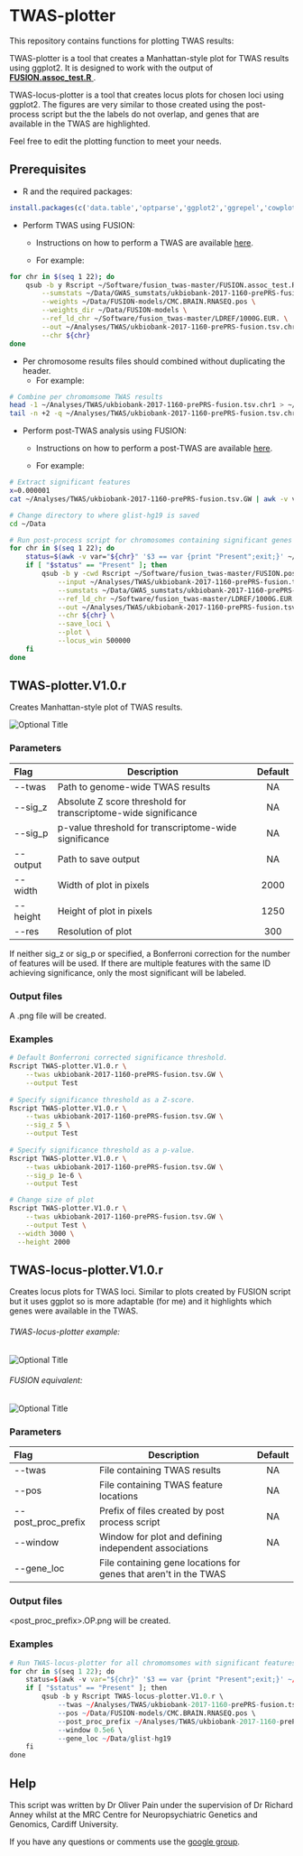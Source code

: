 # TWAS-plotter

This repository contains functions for plotting TWAS results:

TWAS-plotter is a tool that creates a Manhattan-style plot for TWAS results using ggplot2. It is designed to work with the output of [**FUSION.assoc_test.R** ](https://github.com/gusevlab/fusion_twas/blob/master/FUSION.assoc_test.R).

TWAS-locus-plotter is a tool that creates locus plots for chosen loci using ggplot2. The figures are very similar to those created using the post-process script but the the labels do not overlap, and genes that are available in the TWAS are highlighted. 

 Feel free to edit the plotting function to meet your needs.



## Prerequisites

* R and the required packages:

```R
install.packages(c('data.table','optparse','ggplot2','ggrepel','cowplot'))
```

* Perform TWAS using FUSION:

  - Instructions on how to perform a TWAS are available [here](http://gusevlab.org/projects/fusion/).

  - For example:

```sh
for chr in $(seq 1 22); do
    qsub -b y Rscript ~/Software/fusion_twas-master/FUSION.assoc_test.R \
        --sumstats ~/Data/GWAS_sumstats/ukbiobank-2017-1160-prePRS-fusion.tsv \
        --weights ~/Data/FUSION-models/CMC.BRAIN.RNASEQ.pos \
        --weights_dir ~/Data/FUSION-models \
        --ref_ld_chr ~/Software/fusion_twas-master/LDREF/1000G.EUR. \
        --out ~/Analyses/TWAS/ukbiobank-2017-1160-prePRS-fusion.tsv.chr${chr} \
        --chr ${chr}
done
```

  - Per chromosome results files should combined without duplicating the header.
      - For example:

```sh
# Combine per chromomsome TWAS results
head -1 ~/Analyses/TWAS/ukbiobank-2017-1160-prePRS-fusion.tsv.chr1 > ~/Analyses/TWAS/ukbiobank-2017-1160-prePRS-fusion.tsv.GW
tail -n +2 -q ~/Analyses/TWAS/ukbiobank-2017-1160-prePRS-fusion.tsv.chr* >> ~/Analyses/TWAS/ukbiobank-2017-1160-prePRS-fusion.tsv.GW
```

* Perform post-TWAS analysis using FUSION:

  * Instructions on how to perform a post-TWAS are available [here](http://gusevlab.org/projects/fusion/).

  * For example:

```sh
# Extract significant features
x=0.000001
cat ~/Analyses/TWAS/ukbiobank-2017-1160-prePRS-fusion.tsv.GW | awk -v var="${x}" 'NR == 1 || $19 < var' > ~/Analyses/TWAS/ukbiobank-2017-1160-prePRS-fusion.tsv.GW.Sig

# Change directory to where glist-hg19 is saved
cd ~/Data

# Run post-process script for chromosomes containing significant genes 
for chr in $(seq 1 22); do
    status=$(awk -v var="${chr}" '$3 == var {print "Present";exit;}' ~/Analyses/TWAS/ukbiobank-2017-1160-prePRS-fusion.tsv.GW.Sig)
    if [ "$status" == "Present" ]; then
        qsub -b y -cwd Rscript ~/Software/fusion_twas-master/FUSION.post_process.R \
            --input ~/Analyses/TWAS/ukbiobank-2017-1160-prePRS-fusion.tsv.GW.Sig \
            --sumstats ~/Data/GWAS_sumstats/ukbiobank-2017-1160-prePRS-fusion.tsv \
            --ref_ld_chr ~/Software/fusion_twas-master/LDREF/1000G.EUR. \
            --out ~/Analyses/TWAS/ukbiobank-2017-1160-prePRS-fusion.tsv.GW.Sig.PostProc.${chr} \
            --chr ${chr} \
            --save_loci \
            --plot \
            --locus_win 500000
    fi
done
```



## TWAS-plotter.V1.0.r

Creates Manhattan-style plot of TWAS results.

![](TWAS-plotter-example.png?raw=true "Optional Title")


### Parameters

| Flag     | Description                                                  | Default |
| :------- | ------------------------------------------------------------ | :-----: |
| --twas   | Path to genome-wide TWAS results                             |   NA    |
| --sig_z  | Absolute Z score threshold for transcriptome-wide significance |   NA    |
| --sig_p  | p-value threshold for transcriptome-wide significance        |   NA    |
| --output | Path to save output                                          |   NA    |
| --width | Width of plot in pixels                                        |   2000    |
| --height | Height of plot in pixels                                          |   1250    |
| --res | Resolution of plot                                         |   300    |

If neither sig_z or sig_p or specified, a Bonferroni correction for the number of features will be used. If there are multiple features with the same ID achieving significance, only the most significant will be labeled. 

### Output files

A .png file will be created.

### Examples

```sh
# Default Bonferroni corrected significance threshold.
Rscript TWAS-plotter.V1.0.r \
	--twas ukbiobank-2017-1160-prePRS-fusion.tsv.GW \
	--output Test
	
# Specify significance threshold as a Z-score.
Rscript TWAS-plotter.V1.0.r \
	--twas ukbiobank-2017-1160-prePRS-fusion.tsv.GW \
	--sig_z 5 \
	--output Test
	
# Specify significance threshold as a p-value.
Rscript TWAS-plotter.V1.0.r \
	--twas ukbiobank-2017-1160-prePRS-fusion.tsv.GW \
	--sig_p 1e-6 \
	--output Test

# Change size of plot
Rscript TWAS-plotter.V1.0.r \
	--twas ukbiobank-2017-1160-prePRS-fusion.tsv.GW \
	--output Test \
  --width 3000 \
  --height 2000
```

## TWAS-locus-plotter.V1.0.r

Creates locus plots for TWAS loci. Similar to plots created by FUSION script but it uses ggplot so is more adaptable (for me) and it highlights which genes were available in the TWAS.

###### TWAS-locus-plotter example:

![](TWAS-locus-example.png?raw=true "Optional Title")

###### FUSION equivalent:

![](FUSION-locus-example.jpg?raw=true "Optional Title")

### Parameters

| Flag               | Description                                                  | Default |
| :----------------- | ------------------------------------------------------------ | :-----: |
| --twas             | File containing TWAS results                                 |   NA    |
| --pos              | File containing TWAS feature locations                       |   NA    |
| --post_proc_prefix | Prefix of files created by post process script               |   NA    |
| --window           | Window for plot and defining independent associations        |   NA    |
| --gene_loc         | File containing gene locations for genes that aren't in the TWAS |         |

### Output files

<post_proc_prefix>.OP.png will be created.

### Examples

```R
# Run TWAS-locus-plotter for all chromomsomes with significant features
for chr in $(seq 1 22); do
    status=$(awk -v var="${chr}" '$3 == var {print "Present";exit;}' ~/Analyses/TWAS/ukbiobank-2017-1160-prePRS-fusion.tsv.GW.Sig)
    if [ "$status" == "Present" ]; then
        qsub -b y Rscript TWAS-locus-plotter.V1.0.r \
            --twas ~/Analyses/TWAS/ukbiobank-2017-1160-prePRS-fusion.tsv.GW.Sig \
            --pos ~/Data/FUSION-models/CMC.BRAIN.RNASEQ.pos \
            --post_proc_prefix ~/Analyses/TWAS/ukbiobank-2017-1160-prePRS-fusion.tsv.GW.Sig.PostProc.${chr} \
            --window 0.5e6 \
            --gene_loc ~/Data/glist-hg19
    fi
done

```



## Help

This script was written by Dr Oliver Pain under the supervision of Dr Richard Anney whilst at the MRC Centre for Neuropsychiatric Genetics and Genomics, Cardiff University.

If you have any questions or comments use the [google group](https://groups.google.com/forum/#!forum/twas-related-r-scripts).







